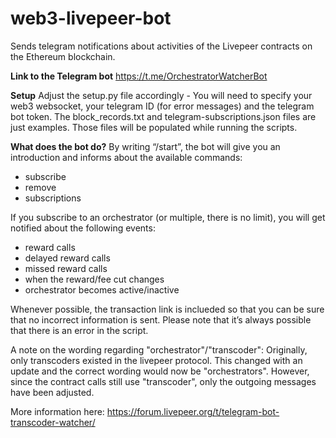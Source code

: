 # web3-livepeer-bot
Sends telegram notifications about activities of the Livepeer contracts on the Ethereum blockchain.

**Link to the Telegram bot**
https://t.me/OrchestratorWatcherBot

**Setup**
Adjust the setup.py file accordingly - You will need to specify your web3 websocket, your telegram ID (for error messages) and the telegram bot token.
The block_records.txt and telegram-subscriptions.json files are just examples. Those files will be populated while running the scripts. 

**What does the bot do?**
By writing “/start”, the bot will give you an introduction and informs about the available commands:

* subscribe <orchestrator address>
* remove <orchestrator address>
* subscriptions

If you subscribe to an orchestrator (or multiple, there is no limit), you will get notified about the following events:

* reward calls
* delayed reward calls
* missed reward calls
* when the reward/fee cut changes
* orchestrator becomes active/inactive

Whenever possible, the transaction link is inclueded so that you can be sure that no incorrect information is sent. Please note that it’s always possible that there is an error in the script.

A note on the wording regarding "orchestrator"/"transcoder":
Originally, only transcoders existed in the livepeer protocol. This changed with an update and the correct wording would now be "orchestrators". However, since the contract calls still use "transcoder", only the outgoing messages have been adjusted.

More information here: https://forum.livepeer.org/t/telegram-bot-transcoder-watcher/